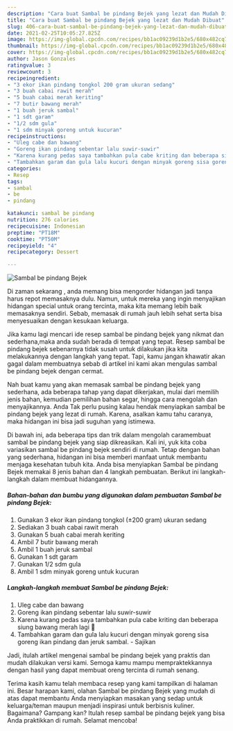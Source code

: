 ```yaml
---
description: "Cara buat Sambal be pindang Bejek yang lezat dan Mudah Dibuat"
title: "Cara buat Sambal be pindang Bejek yang lezat dan Mudah Dibuat"
slug: 406-cara-buat-sambal-be-pindang-bejek-yang-lezat-dan-mudah-dibuat
date: 2021-02-25T10:05:27.825Z
image: https://img-global.cpcdn.com/recipes/bb1ac09239d1b2e5/680x482cq70/sambal-be-pindang-bejek-foto-resep-utama.jpg
thumbnail: https://img-global.cpcdn.com/recipes/bb1ac09239d1b2e5/680x482cq70/sambal-be-pindang-bejek-foto-resep-utama.jpg
cover: https://img-global.cpcdn.com/recipes/bb1ac09239d1b2e5/680x482cq70/sambal-be-pindang-bejek-foto-resep-utama.jpg
author: Jason Gonzales
ratingvalue: 3
reviewcount: 3
recipeingredient:
- "3 ekor ikan pindang tongkol 200 gram ukuran sedang"
- "3 buah cabai rawit merah"
- "5 buah cabai merah keriting"
- "7 butir bawang merah"
- "1 buah jeruk sambal"
- "1 sdt garam"
- "1/2 sdm gula"
- "1 sdm minyak goreng untuk kucuran"
recipeinstructions:
- "Uleg cabe dan bawang"
- "Goreng ikan pindang sebentar lalu suwir-suwir"
- "Karena kurang pedas saya tambahkan pula cabe kriting dan beberapa siung bawang merah lagi 🤭"
- "Tambahkan garam dan gula lalu kucuri dengan minyak goreng sisa goreng ikan pindang dan jeruk sambal. Sajikan"
categories:
- Resep
tags:
- sambal
- be
- pindang

katakunci: sambal be pindang 
nutrition: 276 calories
recipecuisine: Indonesian
preptime: "PT18M"
cooktime: "PT50M"
recipeyield: "4"
recipecategory: Dessert

---
```



![Sambal be pindang Bejek](https://img-global.cpcdn.com/recipes/bb1ac09239d1b2e5/680x482cq70/sambal-be-pindang-bejek-foto-resep-utama.jpg)

Di zaman  sekarang , anda memang bisa mengorder hidangan jadi tanpa harus repot memasaknya dulu. Namun, untuk mereka yang ingin menyajikan hidangan special untuk orang tercinta, maka kita memang lebih baik memasaknya sendiri. Sebab, memasak di rumah jauh lebih sehat serta bisa menyesuaikan dengan kesukaan keluarga.

Jika kamu lagi mencari ide resep sambal be pindang bejek yang nikmat dan sederhana,maka anda sudah berada di tempat yang tepat. Resep sambal be pindang bejek  sebenarnya tidak susah untuk dilakukan jika kita melakukannya dengan langkah yang tepat. Tapi, kamu jangan khawatir akan gagal dalam membuatnya 
sebab di artikel ini kami akan mengulas sambal be pindang bejek dengan cermat.  



Nah buat kamu yang akan memasak sambal be pindang bejek yang sederhana, ada beberapa tahap yang dapat dikerjakan, mulai dari memilih jenis bahan, kemudian pemilihan bahan segar, hingga cara mengolah dan menyajikannya. Anda Tak perlu pusing kalau hendak menyiapkan sambal be pindang bejek yang lezat di rumah. Karena, asalkan kamu  tahu caranya, maka hidangan ini bisa jadi suguhan yang istimewa.

Di bawah ini, ada beberapa tips dan trik dalam mengolah caramembuat sambal be pindang bejek yang siap dikreasikan. Kali ini, yuk kita coba variasikan sambal be pindang bejek sendiri di rumah. Tetap dengan bahan yang sederhana, hidangan ini bisa memberi manfaat untuk membantu menjaga kesehatan tubuh kita. Anda bisa menyiapkan Sambal be pindang Bejek memakai 8 jenis bahan dan 4 langkah pembuatan. Berikut ini langkah-langkah dalam membuat hidangannya.

<!--inarticleads1-->

##### Bahan-bahan dan bumbu yang digunakan dalam pembuatan Sambal be pindang Bejek:

1. Gunakan 3 ekor ikan pindang tongkol (±200 gram) ukuran sedang
1. Sediakan 3 buah cabai rawit merah
1. Gunakan 5 buah cabai merah keriting
1. Ambil 7 butir bawang merah
1. Ambil 1 buah jeruk sambal
1. Gunakan 1 sdt garam
1. Gunakan 1/2 sdm gula
1. Ambil 1 sdm minyak goreng untuk kucuran




<!--inarticleads2-->

##### Langkah-langkah membuat Sambal be pindang Bejek:

1. Uleg cabe dan bawang
1. Goreng ikan pindang sebentar lalu suwir-suwir
1. Karena kurang pedas saya tambahkan pula cabe kriting dan beberapa siung bawang merah lagi 🤭
1. Tambahkan garam dan gula lalu kucuri dengan minyak goreng sisa goreng ikan pindang dan jeruk sambal. - Sajikan




Jadi, itulah artikel mengenai  sambal be pindang bejek  yang praktis dan mudah dilakukan versi kami. Semoga kamu mampu mempraktekkannya dengan hasil yang dapat membuat oreng tercinta di rumah senang. 

Terima kasih kamu telah membaca resep yang kami tampilkan di halaman ini. Besar harapan kami, olahan  Sambal be pindang Bejek yang mudah di atas dapat membantu Anda menyiapkan masakan yang sedap untuk keluarga/teman maupun menjadi inspirasi untuk berbisnis kuliner. Bagaimana? Gampang kan? Itulah resep sambal be pindang bejek yang bisa Anda praktikkan di rumah. Selamat mencoba!

